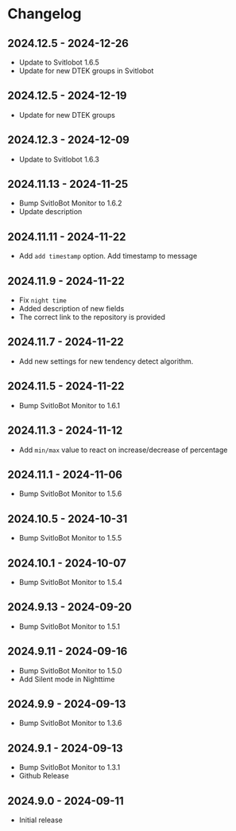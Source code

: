 # Changelog

## 2024.12.5 - 2024-12-26

- Update to Svitlobot 1.6.5
- Update for new DTEK groups in Svitlobot

## 2024.12.5 - 2024-12-19

- Update for new DTEK groups

## 2024.12.3 - 2024-12-09

- Update to Svitlobot 1.6.3

## 2024.11.13 - 2024-11-25

- Bump SvitloBot Monitor to 1.6.2
- Update description

## 2024.11.11 - 2024-11-22

- Add `add timestamp` option. Add timestamp to message

## 2024.11.9 - 2024-11-22

- Fix `night time`
- Added description of new fields
- The correct link to the repository is provided

## 2024.11.7 - 2024-11-22

- Add new settings for new tendency detect algorithm.

## 2024.11.5 - 2024-11-22

- Bump SvitloBot Monitor to 1.6.1

## 2024.11.3 - 2024-11-12

- Add `min/max` value to react on increase/decrease of percentage

## 2024.11.1 - 2024-11-06

- Bump SvitloBot Monitor to 1.5.6

## 2024.10.5 - 2024-10-31

- Bump SvitloBot Monitor to 1.5.5

## 2024.10.1 - 2024-10-07

- Bump SvitloBot Monitor to 1.5.4

## 2024.9.13 - 2024-09-20

- Bump SvitloBot Monitor to 1.5.1

## 2024.9.11 - 2024-09-16

- Bump SvitloBot Monitor to 1.5.0
- Add Silent mode in Nighttime

## 2024.9.9 - 2024-09-13

- Bump SvitloBot Monitor to 1.3.6

## 2024.9.1 - 2024-09-13

- Bump SvitloBot Monitor to 1.3.1
- Github Release

## 2024.9.0 - 2024-09-11

- Initial release

